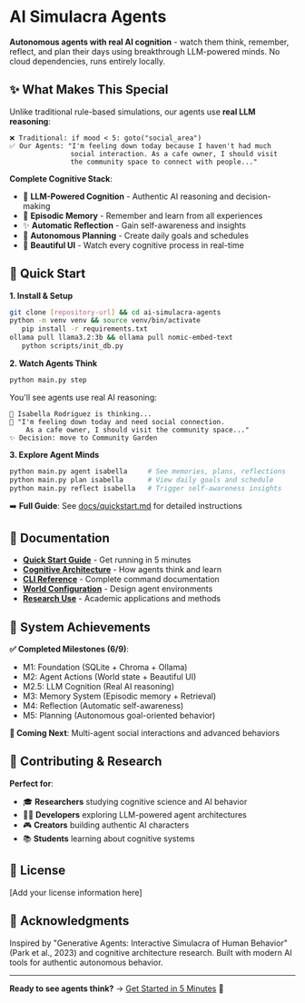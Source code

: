 # AI Simulacra Agents

**Autonomous agents with real AI cognition** - watch them think, remember, reflect, and plan their days using breakthrough LLM-powered minds. No cloud dependencies, runs entirely locally.

## ✨ What Makes This Special

Unlike traditional rule-based simulations, our agents use **real LLM reasoning**:

```
❌ Traditional: if mood < 5: goto("social_area")
✅ Our Agents: "I'm feeling down today because I haven't had much 
               social interaction. As a cafe owner, I should visit 
               the community space to connect with people..."
```

**Complete Cognitive Stack**:
- 🧠 **LLM-Powered Cognition** - Authentic AI reasoning and decision-making
- 💾 **Episodic Memory** - Remember and learn from all experiences
- ✨ **Automatic Reflection** - Gain self-awareness and insights
- 🎯 **Autonomous Planning** - Create daily goals and schedules
- 🎨 **Beautiful UI** - Watch every cognitive process in real-time

## 🚀 Quick Start

**1. Install & Setup**
```bash
git clone [repository-url] && cd ai-simulacra-agents
python -m venv venv && source venv/bin/activate
   pip install -r requirements.txt
ollama pull llama3.2:3b && ollama pull nomic-embed-text
   python scripts/init_db.py
   ```

**2. Watch Agents Think**
```bash
python main.py step
```

You'll see agents use real AI reasoning:
```
🧠 Isabella Rodriguez is thinking...
💭 "I'm feeling down today and need social connection. 
    As a cafe owner, I should visit the community space..."
✨ Decision: move to Community Garden
```

**3. Explore Agent Minds**
```bash
python main.py agent isabella     # See memories, plans, reflections
python main.py plan isabella      # View daily goals and schedule
python main.py reflect isabella   # Trigger self-awareness insights
```

➡️ **Full Guide**: See [docs/quickstart.md](docs/quickstart.md) for detailed instructions

## 📖 Documentation

- **[Quick Start Guide](docs/quickstart.md)** - Get running in 5 minutes
- **[Cognitive Architecture](docs/cognitive-architecture.md)** - How agents think and learn
- **[CLI Reference](docs/api/cli-reference.md)** - Complete command documentation
- **[World Configuration](docs/guides/world-configuration.md)** - Design agent environments
- **[Research Use](docs/research/methodology.md)** - Academic applications and methods

## 🎯 System Achievements

**✅ Completed Milestones (6/9)**:
- M1: Foundation (SQLite + Chroma + Ollama)
- M2: Agent Actions (World state + Beautiful UI) 
- M2.5: LLM Cognition (Real AI reasoning)
- M3: Memory System (Episodic memory + Retrieval)
- M4: Reflection (Automatic self-awareness)
- M5: Planning (Autonomous goal-oriented behavior)

**🔮 Coming Next**: Multi-agent social interactions and advanced behaviors

## 🤝 Contributing & Research

**Perfect for**:
- 🎓 **Researchers** studying cognitive science and AI behavior
- 🧑‍💻 **Developers** exploring LLM-powered agent architectures  
- 🎮 **Creators** building authentic AI characters
- 📚 **Students** learning about cognitive systems

## 📄 License

[Add your license information here]

## 🙏 Acknowledgments

Inspired by "Generative Agents: Interactive Simulacra of Human Behavior" (Park et al., 2023) and cognitive architecture research. Built with modern AI tools for authentic autonomous behavior.

---

**Ready to see agents think?** → [Get Started in 5 Minutes](docs/quickstart.md) 🚀
